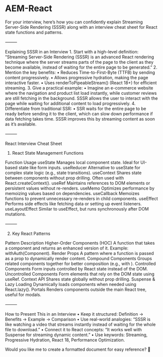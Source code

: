 # AEM-React


For your interview, here’s how you can confidently explain Streaming Server-Side Rendering (SSSR) along with an interview cheat sheet for React state functions and patterns.

⸻

Explaining SSSR in an Interview
	1.	Start with a high-level definition:
“Streaming Server-Side Rendering (SSSR) is an advanced React rendering technique where the server streams parts of the page to the client as they become available, instead of waiting for the entire page to be generated.”
	2.	Mention the key benefits:
	•	Reduces Time-to-First-Byte (TTFB) by sending content progressively.
	•	Allows progressive hydration, making the page interactive faster.
	•	Uses renderToPipeableStream() (React 18+) for efficient streaming.
	3.	Give a practical example:
	•	Imagine an e-commerce website where the navigation and product list load instantly, while customer reviews are still fetching in the background. SSSR allows the user to interact with the page while waiting for additional content to load progressively.
	4.	Differentiate from traditional SSR:
	•	SSR waits for the entire page to be ready before sending it to the client, which can slow down performance if data fetching takes time. SSSR improves this by streaming content as soon as it’s available.

⸻

React Interview Cheat Sheet

1. React State Management Functions

Function	Usage
useState	Manages local component state. Ideal for UI-based state like form inputs.
useReducer	Alternative to useState for complex state logic (e.g., state transitions).
useContext	Shares state between components without prop drilling. Often used with React.createContext().
useRef	Maintains references to DOM elements or persistent values without re-renders.
useMemo	Optimizes performance by memoizing values based on dependencies.
useCallback	Memoizes functions to prevent unnecessary re-renders in child components.
useEffect	Performs side effects like fetching data or setting up event listeners.
useLayoutEffect	Similar to useEffect, but runs synchronously after DOM mutations.



⸻

2. Key React Patterns

Pattern	Description
Higher-Order Components (HOC)	A function that takes a component and returns an enhanced version of it. Example: withAuth(Component).
Render Props	A pattern where a function is passed as a prop to dynamically render content.
Compound Components	Groups related components together for better composition (e.g., <Accordion> with <AccordionItem>).
Controlled Components	Form inputs controlled by React state instead of the DOM.
Uncontrolled Components	Form elements that rely on the DOM state using useRef.
Context API	Shares state globally without prop drilling.
Suspense & Lazy Loading	Dynamically loads components when needed using React.lazy().
Portals	Renders components outside the main React tree, useful for modals.



⸻

How to Present This in an Interview
	•	Keep it structured: Definition → Benefits → Example → Comparison
	•	Use real-world analogies: “SSSR is like watching a video that streams instantly instead of waiting for the whole file to download.”
	•	Connect it to React concepts: “It works well with Suspense for streaming dynamic content.”
	•	Use keywords: Streaming, Progressive Hydration, React 18, Performance Optimization.

Would you like me to create a formatted document for easy reference? 🚀
